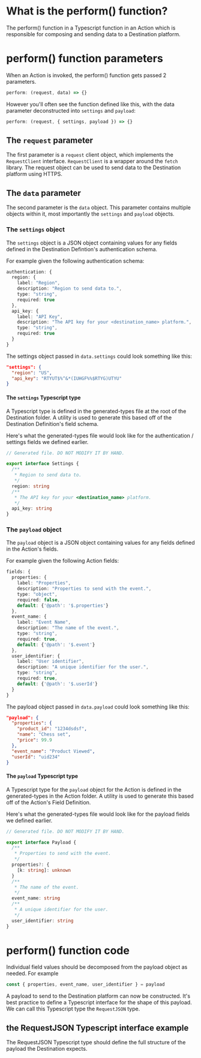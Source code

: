 # What is the perform() function?

The perform() function in a Typescript function in an Action which is responsible for composing and sending data to a Destination platform.

# perform() function parameters

When an Action is invoked, the perform() function gets passed 2 parameters.

```typescript
perform: (request, data) => {}
```

However you'll often see the function defined like this, with the data parameter deconstructed into `settings` and `payload`:

```typescript
perform: (request, { settings, payload }) => {}
```

## The `request` parameter

The first parameter is a `request` client object, which implements the `RequestClient` interface. `RequestClient` is a wrapper around the `fetch` library.
The request object can be used to send data to the Destination platform using HTTPS.

## The `data` parameter

The second parameter is the `data` object. This parameter contains multiple objects within it, most importantly the `settings` and `payload` objects.

### The `settings` object

The `settings` object is a JSON object containing values for any fields defined in the Destination Defintion's authentication schema.

For example given the following authentication schema:

```typescript
authentication: {
  region: {
    label: "Region",
    description: "Region to send data to.",
    type: "string",
    required: true
  },
  api_key: {
    label: "API Key",
    description: "The API key for your <destination_name> platform.",
    type: "string",
    required: true
  }
}
```

The settings object passed in `data.settings` could look something like this:

```json
"settings": {
  "region": "US",
  "api_key": "RTYUT$%^&*(IUHGF%%$RTYG)UTYU"
}
```

#### The `settings` Typescript type

A Typescript type is defined in the generated-types file at the root of the Destination folder. A utility is used to generate this based off of the Destination Definition's field schema.

Here's what the generated-types file would look like for the authentication / settings fields we defined earlier.

```typescript
// Generated file. DO NOT MODIFY IT BY HAND.

export interface Settings {
  /**
   * Region to send data to.
   */
  region: string
  /**
   * The API key for your <destination_name> platform.
   */
  api_key: string
}
```

### The `payload` object

The `payload` object is a JSON object containing values for any fields defined in the Action's fields.

For example given the following Action fields:

```typescript
fields: {
  properties: {
    label: "Properties",
    description: "Properties to send with the event.",
    type: "object",
    required: false,
    default: {'@path': '$.properties'}
  },
  event_name: {
    label: "Event Name",
    description: "The name of the event.",
    type: "string",
    required: true,
    default: {'@path': '$.event'}
  },
  user_identifier: {
    label: "User identifier",
    description: "A unique identifier for the user.",
    type: "string",
    required: true,
    default: {'@path': '$.userId'}
  }
}
```

The payload object passed in `data.payload` could look something like this:

```json
"payload": {
  "properties": {
    "product_id": "1234dsdsf",
    "name": "Chess set",
    "price": 99.9
  },
  "event_name": "Product Viewed",
  "userId": "uid234"
}
```

#### The `payload` Typescript type

A Typescript type for the `payload` object for the Action is defined in the generated-types in the Action folder. A utility is used to generate this based off of the Action's Field Definition.

Here's what the generated-types file would look like for the payload fields we defined earlier.

```typescript
// Generated file. DO NOT MODIFY IT BY HAND.

export interface Payload {
  /**
   * Properties to send with the event.
   */
  properties?: {
    [k: string]: unknown
  }
  /**
   * The name of the event.
   */
  event_name: string
  /**
   * A unique identifier for the user.
   */
  user_identifier: string
}
```

# perform() function code

Individual field values should be decomposed from the payload object as needed. For example

```typescript
const { properties, event_name, user_identifier } = payload
```

A payload to send to the Destination platform can now be constructed. It's best practice to define a Typescript interface for the shape of this payload.
We can call this Typescript type the `RequestJSON` type.

## the RequestJSON Typescript interface example

The RequestJSON Typescript type should define the full structure of the payload the Destination expects.
